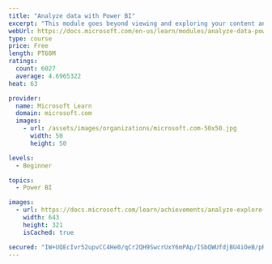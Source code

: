 ```yaml
---
title: "Analyze data with Power BI"
excerpt: "This module goes beyond viewing and exploring your content and explains how to interact with it by working with reports and dashboards to uncover and share new business insights."
webUrl: https://docs.microsoft.com/en-us/learn/modules/analyze-data-power-bi/
type: course
price: Free
length: PT60M
ratings:
  count: 6027
  average: 4.6965322
heat: 63

provider:
  name: Microsoft Learn
  domain: microsoft.com
  images:
    - url: /assets/images/organizations/microsoft.com-50x50.jpg
      width: 50
      height: 50

levels:
  - Beginner

topics:
  - Power BI

images:
  - url: https://docs.microsoft.com/learn/achievements/analyze-explore-data-power-bi-social.png
    width: 643
    height: 321
    isCached: true

secured: "IW+UQEcIvr52upvCC4He0/qCr2QH9SwcrUxY6mPAp/ISbQWUfdjBU4iOeB/pR82z0HwjRQfjBxFY28uV+idaas4YhetJvY8Kxlx41rqM9DJhxRflBcc297Iyj43XJZe/EjHYDq3pxavSL1Yo1EAHdR8Ya6V7mgKuqTcPSIOs6lfeRAtuFJfkrpa17j5f99bL5dTYM7oBs+HghFHAMj5j4Gzj69a+gtXf7OPC87B/8nQh6WeD0Q1VEve2OEafA2ShlF/T6PY37+TsTs2sSYltjMMP74d2OlyXHSUvAtpPYxHfvsycgaG4ib4E28/0NEzjOqCLUBxiPl+nJi9ejIq/K4M9T6OdgSzO6SZVFHp/ZBAQeplhCRAjEUJq9/XdhnAGCAsNZT3gZPKtwLjdCry2N2Ok2bB/E2g4DRwYVyilN1w=;NW++V5HTBCvGU2bflelJ5A=="
---
```


